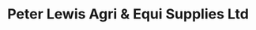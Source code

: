 ---
title: "Peter Lewis Agri & Equi Supplies Ltd"
url: /crymych/peter-lewis-agri-and-equi-supplies-ltd/
shop: agrarian
---